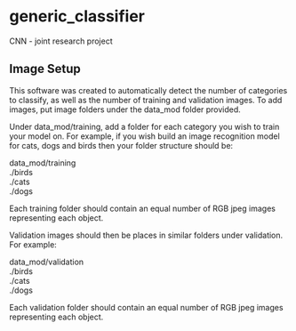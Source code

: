 # generic_classifier #
CNN - joint research project

## Image Setup ##

This software was created to automatically detect the number of categories to classify, as well as the number of training and validation images. To add images, put image folders under the data_mod folder provided.

Under data_mod/training, add a folder for each category you wish to train your model on. For example, if you wish build an image recognition model for cats, dogs and birds then your folder structure should be:

data_mod/training  
					./birds  
					./cats  
					./dogs  
					
Each training folder should contain an equal number of RGB jpeg images representing each object. 

Validation images should then be places in similar folders under validation. For example:

data_mod/validation  
					./birds  
					./cats  
					./dogs  

Each validation folder should contain an equal number of RGB jpeg images representing each object. 

